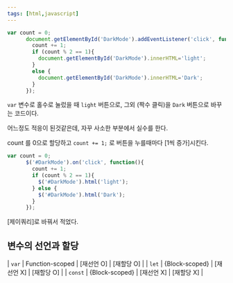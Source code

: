 ```yaml
---
tags: [html,javascript]
---
```

```jsx
var count = 0;
      document.getElementById('DarkMode').addEventListener('click', function(){
        count += 1;
        if (count % 2 == 1){
          document.getElementById('DarkMode').innerHTML='light';
        }
        else {
          document.getElementById('DarkMode').innerHTML='Dark';
        }
      });
```

`var` 변수로 홀수로 눌렀을 때 `light` 버튼으로, 그외 (짝수 클릭)을 `Dark` 버튼으로 바꾸는 코드이다.

어느정도 적응이 된것같은데, 자꾸 사소한 부분에서 실수를 한다.

count 를 0으로 할당하고 `count += 1;` 로 버튼을 누를때마다 [1씩 증가]시킨다. 

```jsx
var count = 0;
      $('#DarkMode').on('click', function(){
        count += 1;
        if (count % 2 == 1){
          $('#DarkMode').html('light');
        } else {
          $('#DarkMode').html('Dark');
        }
      });
```

[제이쿼리]로 바꿔서 적었다.

## 변수의 선언과 할당

| `var` | Function-scoped | [재선언 O] | [재할당 O] |
| `let` | {Block-scoped} | [재선언 X] | [재할당 O] |
| `const` | {Block-scoped} | [재선언 X] | [재할당 X] |
